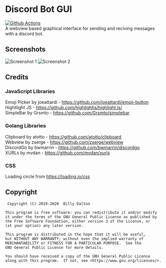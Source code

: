 # Discord Bot GUI
[![Github Actions](https://github.com/Xnopyt/discord-bot-gui/workflows/WebView/badge.svg)](https://github.com/Xnopyt/discord-bot-gui/actions) <br />
A webview based graphical interface for sending and reciving messages with a discord bot.<br />

## Screenshots
![Screenshot 1](https://raw.githubusercontent.com/Xnopyt/discord-bot-gui/master/screenshots/screenshot1.png "Screenshot 1")
![Screenshot 2](https://raw.githubusercontent.com/Xnopyt/discord-bot-gui/master/screenshots/screenshot2.png "Screenshot 2")

## Credits

### JavaScript Libraries
Emoji Picker by joeattardi - https://github.com/joeattardi/emoji-button<br />
Hightlight JS - https://github.com/highlightjs/highlight.js/<br />
SimpleBar by Grsmto - https://github.com/Grsmto/simplebar

### Golang Libraries
Clipboard by atotto - https://github.com/atotto/clipboard<br />
Webview by zserge - https://github.com/zserge/webview<br />
DiscordGo by bwmarrin - https://github.com/bwmarrin/discordgo<br />
XURLs by mvdan - https://github.com/mvdan/xurls

### CSS
Loading circle from https://loading.io/css

## Copyright
```
 Copyright (C) 2019-2020  Billy Dalton

This program is free software: you can redistribute it and/or modify
it under the terms of the GNU General Public License as published by
the Free Software Foundation, either version 3 of the License, or
(at your option) any later version.

This program is distributed in the hope that it will be useful,
but WITHOUT ANY WARRANTY; without even the implied warranty of
MERCHANTABILITY or FITNESS FOR A PARTICULAR PURPOSE.  See the
GNU General Public License for more details.

You should have received a copy of the GNU General Public License
along with this program.  If not, see <https://www.gnu.org/licenses/>.
```

